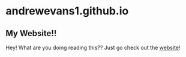 # andrewevans1.github.io
## My Website!!

Hey! What are you doing reading this?? Just go check out the [website](https://andrewevans1.github.io)!
